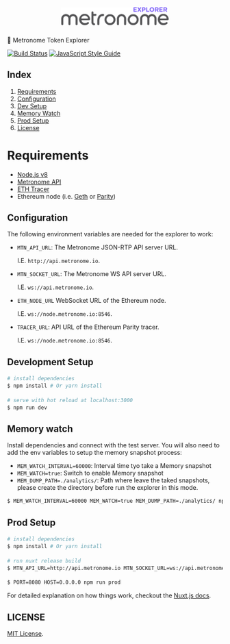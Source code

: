<h1 align="center">
  <img src="./assets/img/logo-black.png" alt="Metronome Explorer" width="50%">
</h1>

🔎 Metronome Token Explorer

[![Build Status](https://travis-ci.com/MetronomeToken/metronome-explorer.svg?token=zFtwnjoHbEAEPUQyswR1&branch=master)](https://travis-ci.com/MetronomeToken/metronome-desktop-wallet)
[![JavaScript Style Guide](https://img.shields.io/badge/code_style-standard-brightgreen.svg)](https://standardjs.com)

## Index
1. [Requirements](#requirements)
1. [Configuration](#configuration)
1. [Dev Setup](#dev-Setup)
1. [Memory Watch](#memory-watch)
1. [Prod Setup](#prod-setup)
1. [License](#license)

# Requirements
  - [Node.js v8]()
  - [Metronome API]()
  - [ETH Tracer]()
  - Ethereum node (i.e. [Geth]() or [Parity]())

## Configuration

The following environment variables are needed for the explorer to work:

- `MTN_API_URL`: The Metronome JSON-RTP API server URL.

  I.E. `http://api.metronome.io`.

- `MTN_SOCKET_URL`: The Metronome WS API server URL.

  I.E. `ws://api.metronome.io`.

- `ETH_NODE_URL` WebSocket URL of the Ethereum node.

  I.E. `ws://node.metronome.io:8546`.

- `TRACER_URL`: API URL of the Ethereum Parity tracer.

  I.E. `ws://node.metronome.io:8546`.

## Development Setup

``` bash
# install dependencies
$ npm install # Or yarn install

# serve with hot reload at localhost:3000
$ npm run dev
```

## Memory watch

Install dependencies and connect with the test server. You will also need to add the env variables to setup the memory snapshot process:

  - `MEM_WATCH_INTERVAL=60000`: Interval time tyo take a Memory snapshot
  - `MEM_WATCH=true`: Switch to enable Memory snapshot
  - `MEM_DUMP_PATH=./analytics/`: Path where leave the taked snapshots, please create the directory before run the explorer in this mode.

  ```bash
  $ MEM_WATCH_INTERVAL=60000 MEM_WATCH=true MEM_DUMP_PATH=./analytics/ npm run dev:test
  ```

## Prod Setup

``` bash
# install dependencies
$ npm install # Or yarn install

# run nuxt release build
$ MTN_API_URL=http://api.metronome.io MTN_SOCKET_URL=ws://api.metronome.io ETH_NODE_URL=ws://node.metronome.io:8546 npm run build

$ PORT=8080 HOST=0.0.0.0 npm run prod
```

For detailed explanation on how things work, checkout the [Nuxt.js docs](https://github.com/nuxt/nuxt.js).

## LICENSE
[MIT License](https://github.com/MetronomeToken/metronome-explorer/blob/develop/LICENSE).